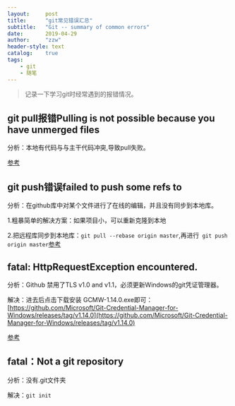 ```yaml
---
layout:     post
title:      "git常见错误汇总"
subtitle:   "Git -- summary of common errors"
date:       2019-04-29 
author:     "zzw"
header-style: text
catalog:    true
tags:
    - git
    - 随笔
---
```



> 记录一下学习git时经常遇到的报错情况。


## git pull报错Pulling is not possible because you have unmerged files

分析：本地有代码与与主干代码冲突,导致pull失败。

[参考](https://blog.csdn.net/yyx3214/article/details/81261733)


## git push错误failed to push some refs to

分析：在github库中对某个文件进行了在线的编辑，并且没有同步到本地库。

1.粗暴简单的解决方案：如果项目小，可以重新克隆到本地

2.把远程库同步到本地库：` git pull --rebase origin master `,再进行` git push origin master`[参考](https://blog.csdn.net/rocling/article/details/82956402)


## fatal: HttpRequestException encountered.

分析：Github 禁用了TLS v1.0 and v1.1，必须更新Windows的git凭证管理器。

解决：进去后点击下载安装 GCMW-1.14.0.exe即可：[https://github.com/Microsoft/Git-Credential-Manager-for-Windows/releases/tag/v1.14.0](https://github.com/Microsoft/Git-Credential-Manager-for-Windows/releases/tag/v1.14.0)

[参考](https://blog.csdn.net/zy20120580223/article/details/79618880)

## fatal：Not a git repository

分析：没有.git文件夹

解决：` git init `


